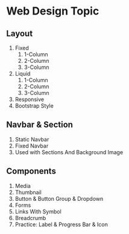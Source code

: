 # Web Design Topic

## Layout

1. Fixed
    1. 1-Column
    2. 2-Column
    3. 3-Column
2. Liquid
    1. 1-Column
    2. 2-Column
    3. 3-Column
3. Responsive
4. Bootstrap Style

## Navbar & Section

1. Static Navbar
2. Fixed Navbar
3. Used with Sections And Background Image

## Components

1. Media
2. Thumbnail
3. Button & Button Group & Dropdown
4. Forms
5. Links With Symbol
5. Breadcrumb
6. Practice: Label & Progress Bar & Icon



